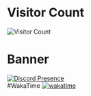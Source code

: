 

# Visitor Count
![Visitor Count](https://profile-counter.glitch.me/img0/count.svg)
<br />
# Banner
[![Discord Presence](https://lanyard.cnrad.dev/api/1112981662393958401)](https://discord.com/users/1112981662393958401)
<br />
#WakaTime
[![wakatime](https://wakatime.com/badge/user/e58f03c8-0325-40d4-a589-4edb3ad3115d.svg)](https://wakatime.com/@e58f03c8-0325-40d4-a589-4edb3ad3115d)
